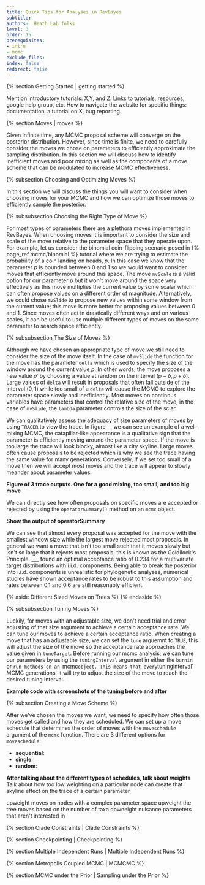 ```yaml
---
title: Quick Tips for Analyses in RevBayes
subtitle:  
authors:  Heath Lab folks
level: 3
order: 15
prerequisites:
- intro
- mcmc
exclude_files:
index: false
redirect: false
---
```


{% section Getting Started | getting started %}

Mention introductory tutorials: X,Y, and Z. Links to tutorials, resources, google help group, etc.
How to navigate the website for specific things: documentation, a tutorial on X, bug reporting.

{% section Moves  | moves %}

Given infinite time, any MCMC proposal scheme will converge on the posterior distribution. However, since time is finite, we need to carefully consider the moves we chose on parameters to efficiently approximate the sampling distribution. In this section we will discuss how to identify inefficient moves and poor mixing as well as the components of a move scheme that can be modulated to increase MCMC effectiveness. 


{% subsection Choosing and Optimizing Moves %}

In this section we will discuss the things you will want to consider when choosing moves for your MCMC and how we can optimize those moves to efficiently sample the posterior.

{% subsubsection Choosing the Right Type of Move %} 

For most types of parameters there are a plethora moves implemented in RevBayes. When choosing moves it is important to consider the size and scale of the move relative to the parameter space that they operate upon. For example, let us consider the binomial coin-flipping scenario posed in {% page_ref mcmc/binomial %} tutorial where we are trying to estimate the probability of a coin landing on heads, $p$. In this case we know that the parameter $p$ is bounded between 0 and 1 so we would want to consider moves that efficiently move around this space. The move `mvScale` is a valid option for our parameter $p$ but it won't move around the space very effectively as this move multiplies the current value by some scalar which can often propose values on a different order of magnitude. Alternatively, we could chose `mvSlide` to propose new values within some window from the current value; this move is more better for proposing values between 0 and 1. Since moves often act in drastically different ways and on various scales, it can be useful to use multiple different types of moves on the same parameter to search space efficiently.

{% subsubsection The Size of Moves %}

Although we have chosen an appropriate type of move we still need to consider the size of the move itself. In the case of `mvSlide` the function for the move has the parameter `delta` which is used to specify the size of the window around the current value $p$. In other words, the move proposes a new value $p'$ by choosing a value at random on the interval $(p-\delta,p+\delta)$. Large values of `delta` will result in proposals that often fall outside of the interval $(0,1)$ while too small of a `delta` will cause the MCMC to explore the parameter space slowly and inefficiently. Most moves on continous variables have parameters that control the relative size of the move, in the case of `mvSlide`, the `lambda` parameter controls the size of the sclar. 

We can qualitatively assess the adequacy of size parameters of moves by using `TRACER` to view the trace. In figure __ we can see an example of a well-mixing MCMC, the catapillar-like appearance is a qualitative sign that the parameter is efficiently moving around the parameter space. If the move is too large the trace will look blocky, almost like a city skyline. Large moves often cause proposals to be rejected which is why we see the trace having the same value for many generations. Conversely, if we set too small of a move then we will accept most moves and the trace will appear to slowly meander about parameter values. 

**Figure of 3 trace outputs. One for a good mixing, too small, and too big move**

We can directly see how often proposals on specific moves are accepted or rejected by using the `operatorSummary()` method on an `mcmc` object. 

**Show the output of operatorSummary**

We can see that almost every proposal was accepted for the move with the smallest window size while the largest move rejected most proposals. In general we want a move that isn't too small such that it moves slowly but isn't so large that it rejects most proposals, this is known as the Goldilock's Principle.  ___ found an optimal acceptance ratio of 0.234 for a multivariate target distributions with i.i.d. components. Being able to break the posterior into i.i.d. components is unrealistic for phylogenetic analyses, numerical studies have shown acceptance rates to be robust to this assumption and rates between 0.1 and 0.6 are still reasonably efficient.

{% aside Different Sized Moves on Trees %}
{% endaside %}

{% subsubsection Tuning Moves %}

Luckily, for moves with an adjustable size, we don't need trial and error adjusting of that size argument to achieve a certain acceptance rate. We can tune our moves to achieve a certain acceptance ratio. When creating a move that has an adjustable size, we can set the `tune` arguemnt to `TRUE`, this will adjust the size of the move so the acceptance rate approaches the value given in `tuneTarget`. Before running our mcmc analysis, we can tune our parameters by using the `tuningInterval` argument in  either the `burnin` or `run methods on an `mcmc` object. This means that every `tuninginterval` MCMC generations, it will try to adjust the size of the move to reach the desired tuning interval.

**Example code with screenshots of the tuning before and after**

{% subsection Creating a Move Scheme %}

After we've chosen the moves we want, we need to specify how often those moves get called and how they are scheduled. We can set up a move schedule that determines the order of moves with the `moveschedule` argument of the `mcmc` function. There are 3 different options for `moveschedule`:

- **sequential**:
- **single**:
- **random**: 

**After talking about the different types of schedules, talk about weights** 
Talk about how too low weighting on a particular node can create that skyline effect on the trace of a certain parameter

upweight moves on nodes with a complex parameter space
upweight the tree moves based on the number of taxa
downeight nuisance parameters that aren't interested in 










{% section Clade Constraints  | Clade Constraints %}

{% section Checkpointing  | Checkpointing %}

{% section Multiple Independent Runs | Multiple Independent Runs %}

{% section Metropolis Coupled MCMC | MCMCMC %}

{% section MCMC under the Prior | Sampling under the Prior %}





